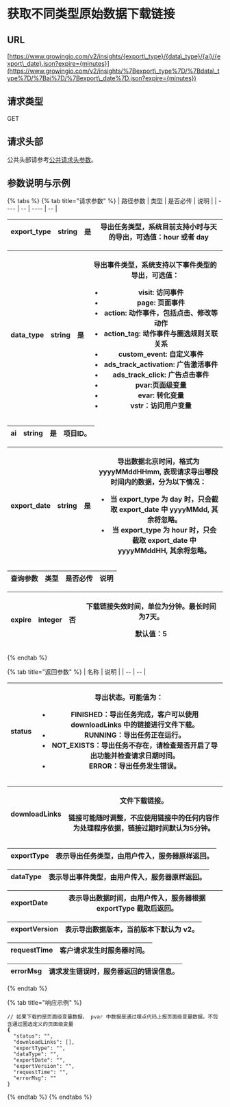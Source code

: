 # 获取不同类型原始数据下载链接

## URL

[https://www.growingio.com/v2/insights/{export\_type}/{data\_type}/{ai}/{export\_date}.json?expire={minutes}](https://www.growingio.com/v2/insights/%7Bexport\_type%7D/%7Bdata\_type%7D/%7Bai%7D/%7Bexport\_date%7D.json?expire={minutes})

## 请求类型

GET

## 请求头部

公共头部请参考[公共请求头参数](../../authenticate.md)。

## 参数说明与示例

{% tabs %}
{% tab title="请求参数" %}
| 路径参数 | 类型 | 是否必传 | 说明 |
| ---- | -- | ---- | -- |

| export\_type | string | 是 | 导出任务类型，系统目前支持小时与天的导出，可选值：hour 或者 day |
| ------------ | ------ | - | ------------------------------------ |

| data\_type | string | 是 | <p>导出事件类型，系统支持以下事件类型的导出，可选值：</p><ul><li>visit: 访问事件</li><li>page: 页面事件</li><li>action: 动作事件，包括点击、修改等动作</li><li>action_tag: 动作事件与圈选规则关联关系</li><li>custom_event: 自定义事件</li><li>ads_track_activation: 广告激活事件</li><li>ads_track_click: 广告点击事件</li><li>pvar:页面级变量</li><li>evar: 转化变量</li><li>vstr：访问用户变量</li></ul> |
| ---------- | ------ | - | ------------------------------------------------------------------------------------------------------------------------------------------------------------------------------------------------------------------------------------------------------------------------------------------------------------- |

| ai | string | 是 | 项目ID。 |
| -- | ------ | - | ----- |

| export\_date | string | 是 | <p>导出数据北京时间，格式为 yyyyMMddHHmm, 表现请求导出哪段时间内的数据，分为以下情况：</p><ul><li>当 export_type 为 day 时，只会截取 export_date 中 yyyyMMdd, 其余将忽略。</li><li>当 export_type 为 hour 时，只会截取 export_date 中 yyyyMMddHH, 其余将忽略。</li></ul> |
| ------------ | ------ | - | -------------------------------------------------------------------------------------------------------------------------------------------------------------------------------------------------------- |

| 查询参数 | 类型 | 是否必传 | 说明 |
| ---- | -- | ---- | -- |

| expire | integer | 否 | <p>下载链接失效时间，单位为分钟。最长时间为7天。</p><p>默认值：5</p> |
| ------ | ------- | - | ------------------------------------------ |
{% endtab %}

{% tab title="返回参数" %}
| 名称 | 说明 |
| -- | -- |

| status | <p>导出状态。可能值为：</p><ul><li>FINISHED：导出任务完成，客户可以使用 downloadLinks 中的链接进行文件下载。</li><li>RUNNING：导出任务正在运行。</li><li>NOT_EXISTS：导出任务不存在，请检查是否开启了导出功能并检查请求日期时间。</li><li>ERROR：导出任务发生错误。</li></ul> |
| ------ | --------------------------------------------------------------------------------------------------------------------------------------------------------------------------------------- |

| downloadLinks | <p>文件下载链接。</p><p>链接可能随时调整，不应使用链接中的任何内容作为处理程序依据，链接过期时间默认为5分钟。</p> |
| ------------- | ---------------------------------------------------------------- |

| exportType | 表示导出任务类型，由用户传入，服务器原样返回。 |
| ---------- | ----------------------- |

| dataType | 表示导出事件类型，由用户传入，服务器原样返回。 |
| -------- | ----------------------- |

| exportDate | 表示导出数据时间，由用户传入，服务器根据 exportType 截取后返回。 |
| ---------- | -------------------------------------- |

| exportVersion | 表示导出数据版本，当前版本下默认为 v2。 |
| ------------- | --------------------- |

| requestTime | 客户请求发生时服务器时间。 |
| ----------- | ------------- |

| errorMsg | 请求发生错误时，服务器返回的错误信息。 |
| -------- | ------------------- |
{% endtab %}

{% tab title="响应示例" %}
<pre><code>// 如果下载的是页面级变量数据， pvar 中数据是通过埋点代码上报页面级变量数据，不包含通过圈选定义的页面级变量
<strong>{
</strong>  "status": "",
  "downloadLinks": [],
  "exportType": "",
  "dataType": "",
  "exportDate": "",
  "exportVersion": "",
  "requestTime": "",
  "errorMsg": ""
}</code></pre>
{% endtab %}
{% endtabs %}
